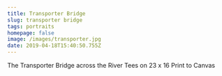 ```yaml
---
title: Transporter Bridge
slug: transporter bridge
tags: portraits
homepage: false
image: /images/transporter.jpg
date: 2019-04-18T15:40:50.755Z
---
```

The Transporter Bridge across the River Tees on 23 x 16 Print to Canvas
